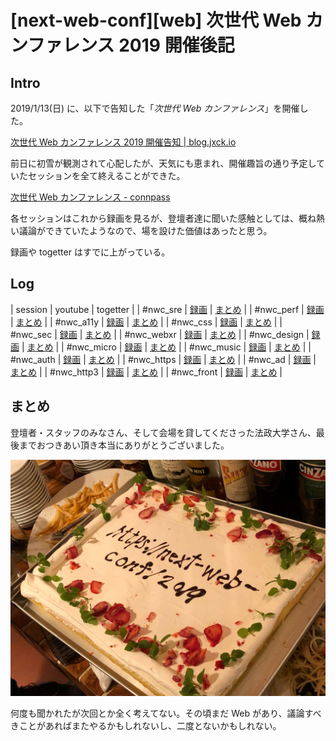 # [next-web-conf][web] 次世代 Web カンファレンス 2019 開催後記

## Intro

2019/1/13(日) に、以下で告知した「*次世代 Web カンファレンス*」を開催した。

[次世代 Web カンファレンス 2019 開催告知 \| blog.jxck.io](https://blog.jxck.io/entries/2018-09-15/next-web-conf-2019.html)

前日に初雪が観測されて心配したが、天気にも恵まれ、開催趣旨の通り予定していたセッションを全て終えることができた。

[次世代 Web カンファレンス \- connpass](https://nextwebconf.connpass.com/event/103056/)

各セッションはこれから録画を見るが、登壇者達に聞いた感触としては、概ね熱い議論ができていたようなので、場を設けた価値はあったと思う。

録画や togetter はすでに上がっている。


## Log

| session     | youtube                              | togetter                                  |
| #nwc_sre    | [録画](https://youtu.be/HR1pcyQ_i3I) | [まとめ](https://togetter.com/li/1267067) |
| #nwc_perf   | [録画](https://youtu.be/nXvHsb3uCIw) | [まとめ](https://togetter.com/li/1267058) |
| #nwc_a11y   | [録画](https://youtu.be/omOFlnPUJIk) | [まとめ](https://togetter.com/li/1267057) |
| #nwc_css    | [録画](https://youtu.be/YxJ61YbbZmk) | [まとめ](https://togetter.com/li/1270529) |
| #nwc_sec    | [録画](https://youtu.be/nN73BNQyGW0) | [まとめ](https://togetter.com/li/1267061) |
| #nwc_webxr  | [録画](https://youtu.be/FP0XYBeP6T0) | [まとめ](https://togetter.com/li/1267059) |
| #nwc_design | [録画](https://youtu.be/2bXA0-usMB0) | [まとめ](https://togetter.com/li/1278305) |
| #nwc_micro  | [録画](https://youtu.be/vYlXYUOy9Ps) | [まとめ](https://togetter.com/li/1267066) |
| #nwc_music  | [録画](https://youtu.be/Xu9n_UG8Asg) | [まとめ](https://togetter.com/li/1277061) |
| #nwc_auth   | [録画](https://youtu.be/Xu9n_UG8Asg) | [まとめ](https://togetter.com/li/1267064) |
| #nwc_https  | [録画](https://youtu.be/_8dCa8wj8QY) | [まとめ](https://togetter.com/li/1268794) |
| #nwc_ad     | [録画](https://youtu.be/CBBh_qRYRcE) | [まとめ](https://togetter.com/li/1267063) |
| #nwc_http3  | [録画](https://youtu.be/BfwsIZ7VvyQ) | [まとめ](https://togetter.com/li/1268790) |
| #nwc_front  | [録画](https://youtu.be/ftqAyw8gYNQ) | [まとめ](https://togetter.com/li/1268792) |



## まとめ

登壇者・スタッフのみなさん、そして会場を貸してくださった法政大学さん、最後までおつきあい頂き本当にありがとうございました。

![これからの Web について真剣に議論している](next-web-conf-cake.jpg#500x375 "次世代 Web ケーキ")

何度も聞かれたが次回とか全く考えてない。その頃まだ Web があり、議論すべきことがあればまたやるかもしれないし、二度とないかもしれない。
